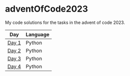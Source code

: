 # adventOfCode2023

My code solutions for the tasks in the advent of code 2023.

| Day                   | Language      |
| -------------         | ------------- |
|[Day 1](day1/task1.py) | Python        |
|[Day 2](day2/task.py)  | Python        |
|[Day 3](day3/task.py)  | Python        |
|[Day 4](day4/task.py)  | Python        |

